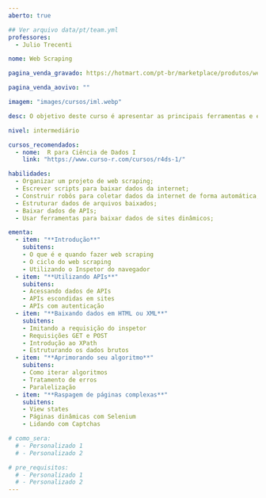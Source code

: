 ```yaml
---
aberto: true

## Ver arquivo data/pt/team.yml
professores:
  - Julio Trecenti

nome: Web Scraping

pagina_venda_gravado: https://hotmart.com/pt-br/marketplace/produtos/web-scraping/O96497127V

pagina_venda_aovivo: ""

imagem: "images/cursos/iml.webp"

desc: O objetivo deste curso é apresentar as principais ferramentas e estratégias para baixar e organizar dados da internet. Para isso, abordamos as noções básicas de como um site é construído, como funcionam as requisições web e como descobrir o caminho até um conteúdo específico de uma página. Também abordamos o uso de APIs e o que fazer quando o fluxo usual de raspagem não funciona e páginas dinâmicas usando Selenium.

nivel: intermediário

cursos_recomendados:
  - nome:  R para Ciência de Dados I
    link: "https://www.curso-r.com/cursos/r4ds-1/"

habilidades:
  - Organizar um projeto de web scraping;
  - Escrever scripts para baixar dados da internet;
  - Construir robôs para coletar dados da internet de forma automática;
  - Estruturar dados de arquivos baixados;
  - Baixar dados de APIs;
  - Usar ferramentas para baixar dados de sites dinâmicos;

ementa:
  - item: "**Introdução**"
    subitens:
    - O que é e quando fazer web scraping
    - O ciclo do web scraping
    - Utilizando o Inspetor do navegador
  - item: "**Utilizando APIs**"
    subitens:
    - Acessando dados de APIs
    - APIs escondidas em sites
    - APIs com autenticação
  - item: "**Baixando dados em HTML ou XML**"
    subitens:
    - Imitando a requisição do inspetor
    - Requisições GET e POST
    - Introdução ao XPath
    - Estruturando os dados brutos
  - item: "**Aprimorando seu algoritmo**"
    subitens:
    - Como iterar algoritmos
    - Tratamento de erros
    - Paralelização
  - item: "**Raspagem de páginas complexas**"
    subitens:
    - View states
    - Páginas dinâmicas com Selenium
    - Lidando com Captchas

# como_sera:
  # - Personalizado 1
  # - Personalizado 2

# pre_requisitos:
  # - Personalizado 1
  # - Personalizado 2
---
```

